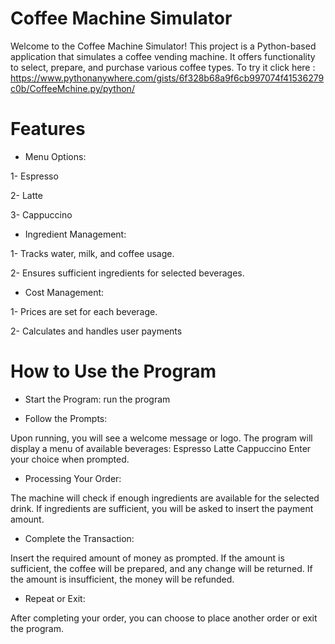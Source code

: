 # Coffee Machine Simulator

Welcome to the Coffee Machine Simulator! This project is a Python-based application that simulates a coffee vending machine. It offers functionality to select, prepare, and purchase various coffee types.
To try it  click here : https://www.pythonanywhere.com/gists/6f328b68a9f6cb997074f41536279c0b/CoffeeMchine.py/python/
 # Features

* Menu Options:

1- Espresso

2- Latte

3- Cappuccino

* Ingredient Management:

1- Tracks water, milk, and coffee usage.

2- Ensures sufficient ingredients for selected beverages.

* Cost Management:

1- Prices are set for each beverage.

2- Calculates and handles user payments

# How to Use the Program
* Start the Program:
  run the program


* Follow the Prompts:

Upon running, you will see a welcome message or logo.
The program will display a menu of available beverages:
Espresso
Latte
Cappuccino
Enter your choice when prompted.
* Processing Your Order:

The machine will check if enough ingredients are available for the selected drink.
If ingredients are sufficient, you will be asked to insert the payment amount.
* Complete the Transaction:

Insert the required amount of money as prompted.
If the amount is sufficient, the coffee will be prepared, and any change will be returned.
If the amount is insufficient, the money will be refunded.
* Repeat or Exit:

After completing your order, you can choose to place another order or exit the program.
